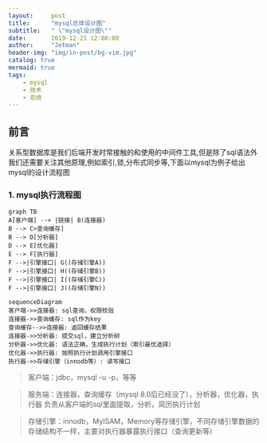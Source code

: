 ```yaml
---
layout:     post
title:      "mysql总体设计图"
subtitle:   " \"mysql设计图\""
date:       2019-12-21 12:00:00
author:     "Jetman"
header-img: "img/in-post/bg-vim.jpg"
catalog: true
mermaid: true
tags:
    - mysql
    - 技术
    - 总结
---
```



## 前言

  关系型数据库是我们后端开发时常接触的和使用的中间件工具,但是除了sql语法外我们还需要关注其他原理,例如索引,锁,分布式同步等,下面以mysql为例子给出mysql的设计流程图
  
  
### 1. mysql执行流程图
```mermaid
graph TB
A[客户端] --> |链接| B(连接器)
B --> C>查询缓存]
B --> D[分析器]
D --> E[优化器]
E --> F[执行器]
F -->|引擎接口| G((存储引擎A))
F -->|引擎接口| H((存储引擎B))
F -->|引擎接口| I((存储引擎C))
F -->|引擎接口| J((存储引擎N))
```
```mermaid
sequenceDiagram
客户端->>连接器: sql查询，权限校验
连接器->>查询缓存: sql作为key
查询缓存-->>连接器: 返回缓存结果
连接器->>分析器: 提交sql，建立分析树
分析器->>优化器: 语法正确，生成执行计划（索引最优选择）
优化器->>执行器: 按照执行计划调用引擎接口
执行器->>存储引擎（innodb等）: 读写接口
```

>客户端：jdbc，mysql -u -p，等等
 
>服务端：连接器，查询缓存（mysql 8.0后已经没了），分析器，优化器，执行器
>负责从客户端的sql里面提取，分析，简历执行计划

>存储引擎：innodb，MyISAM，Memory等存储引擎，不同存储引擎数据的存储结构不一样，主要对执行器暴露执行接口（查询更新等）